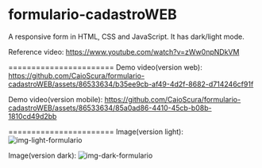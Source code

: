 # formulario-cadastroWEB
A responsive form in HTML, CSS and JavaScript. It has dark/light mode.

Reference video:
https://www.youtube.com/watch?v=zWw0npNDkVM

=======================
Demo video(version web):
https://github.com/CaioScura/formulario-cadastroWEB/assets/86533634/b35ee9cb-af49-4d2f-8682-d714246cf91f

Demo video(version mobile):
https://github.com/CaioScura/formulario-cadastroWEB/assets/86533634/85a0ad86-4410-45cb-b08b-1810cd49d2bb

=======================
Image(version light):
![img-light-formulario](https://github.com/CaioScura/formulario-cadastroWEB/assets/86533634/8b68f308-a702-4b52-b6fd-a4351b777ad2)

Image(version dark):
![img-dark-formulario](https://github.com/CaioScura/formulario-cadastroWEB/assets/86533634/963b751c-34e4-4458-a7ca-b20098c25fe7)


